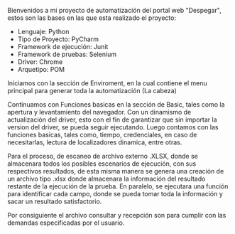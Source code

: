 Bienvenidos a mi proyecto de automatización del portal web "Despegar", estos son las bases en las que esta realizado el proyecto:
- Lenguaje: Python
- Tipo de Proyecto: PyCharm
- Framework de ejecución: Junit
- Framework de pruebas: Selenium
- Driver: Chrome
- Arquetipo: POM

Iniciamos con la sección de Enviroment, en la cual contiene el menu principal para generar toda la automatización (La cabeza)

Continuamos con Funciones basicas en la sección de Basic, tales como la apertura y levantamiento del navegador.
Con un dinamismo de actualización del driver, esto con el fin de garantizar que sin importar la version del driver, se pueda seguir ejecutando.
Luego contamos con las funciones basicas, tales como, tiempo, credenciales, en caso de necesitarlas, lectura de localizadores dinamica, entre otras.

Para el proceso, de escaneo de archivo externo .XLSX, donde se almacenara todos los posibles escenarios de ejecución,
con sus respectivos resultados, de esta misma manera se genera una creación de un archivo tipo .xlsx donde almacenara la información del resultado restante de la ejecución de la prueba.
En paralelo, se ejecutara una función para identificar cada campo, donde se pueda tomar toda la información y sacar un resultado satisfactorio.

Por consiguiente el archivo consultar y recepción son para cumplir con las demandas especificadas por el usuario.